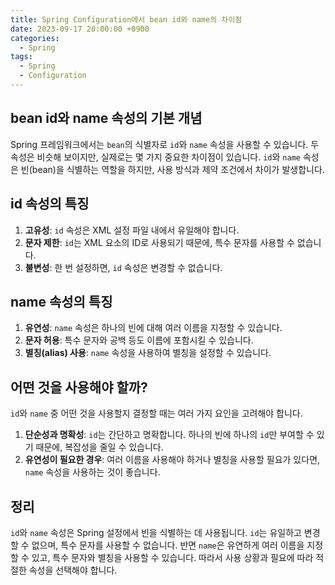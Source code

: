 ```yaml
---
title: Spring Configuration에서 bean id와 name의 차이점
date: 2023-09-17 20:00:00 +0900
categories:
  - Spring
tags:
  - Spring
  - Configuration
---
```

## bean id와 name 속성의 기본 개념

Spring 프레임워크에서는 `bean`의 식별자로 `id`와 `name` 속성을 사용할 수 있습니다. 두 속성은 비슷해 보이지만, 실제로는 몇 가지 중요한 차이점이 있습니다. `id`와 `name` 속성은 빈(bean)을 식별하는 역할을 하지만, 사용 방식과 제약 조건에서 차이가 발생합니다.

## id 속성의 특징

1. **고유성**: `id` 속성은 XML 설정 파일 내에서 유일해야 합니다.
2. **문자 제한**: `id`는 XML 요소의 ID로 사용되기 때문에, 특수 문자를 사용할 수 없습니다.
3. **불변성**: 한 번 설정하면, `id` 속성은 변경할 수 없습니다.

## name 속성의 특징

1. **유연성**: `name` 속성은 하나의 빈에 대해 여러 이름을 지정할 수 있습니다.
2. **문자 허용**: 특수 문자와 공백 등도 이름에 포함시킬 수 있습니다.
3. **별칭(alias) 사용**: `name` 속성을 사용하여 별칭을 설정할 수 있습니다.

## 어떤 것을 사용해야 할까?

`id`와 `name` 중 어떤 것을 사용할지 결정할 때는 여러 가지 요인을 고려해야 합니다.

1. **단순성과 명확성**: `id`는 간단하고 명확합니다. 하나의 빈에 하나의 `id`만 부여할 수 있기 때문에, 복잡성을 줄일 수 있습니다.
2. **유연성이 필요한 경우**: 여러 이름을 사용해야 하거나 별칭을 사용할 필요가 있다면, `name` 속성을 사용하는 것이 좋습니다.

## 정리

`id`와 `name` 속성은 Spring 설정에서 빈을 식별하는 데 사용됩니다. `id`는 유일하고 변경할 수 없으며, 특수 문자를 사용할 수 없습니다. 반면 `name`은 유연하게 여러 이름을 지정할 수 있고, 특수 문자와 별칭을 사용할 수 있습니다. 따라서 사용 상황과 필요에 따라 적절한 속성을 선택해야 합니다.